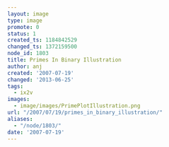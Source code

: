 ```yaml
---
layout: image
type: image
promote: 0
status: 1
created_ts: 1184842529
changed_ts: 1372159500
node_id: 1803
title: Primes In Binary Illustration
author: anj
created: '2007-07-19'
changed: '2013-06-25'
tags:
  - ix2v
images:
  - image/images/PrimePlotIllustration.png
url: "/2007/07/19/primes_in_binary_illustration/"
aliases:
  - "/node/1803/"
date: '2007-07-19'
---
```



